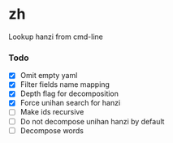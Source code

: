 # zh
Lookup hanzi from cmd-line

### Todo

- [x] Omit empty yaml
- [x] Filter fields name mapping
- [x] Depth flag for decomposition
- [x] Force unihan search for hanzi
- [ ] Make ids recursive
- [ ] Do not decompose unihan hanzi by default
- [ ] Decompose words
